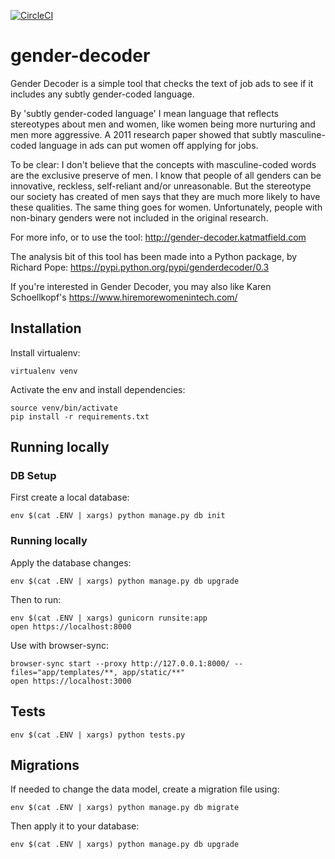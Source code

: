[![CircleCI](https://circleci.com/gh/fterrier/gender-decoder.svg?style=svg)](https://circleci.com/gh/fterrier/gender-decoder)

# gender-decoder

Gender Decoder is a simple  tool that checks the text of job ads to see if it includes any subtly gender-coded language.

By 'subtly gender-coded language' I mean language that reflects stereotypes about men and women, like women being more nurturing and men more aggressive. A 2011 research paper showed that subtly masculine-coded language in ads can put women off applying for jobs.

To be clear: I don't believe that the concepts with masculine-coded words are the exclusive preserve of men. I know that people of all genders can be innovative, reckless, self-reliant and/or unreasonable. But the stereotype our society has created of men says that they are much more likely to have these qualities. The same thing goes for women. Unfortunately, people with non-binary genders were not included in the original research.

For more info, or to use the tool:
http://gender-decoder.katmatfield.com

The analysis bit of this tool has been made into a Python package, by Richard Pope:
https://pypi.python.org/pypi/genderdecoder/0.3

If you're interested in Gender Decoder, you may also like Karen Schoellkopf's
https://www.hiremorewomenintech.com/


## Installation

Install virtualenv:
```
virtualenv venv
```

Activate the env and install dependencies:
```
source venv/bin/activate
pip install -r requirements.txt
```

## Running locally

### DB Setup

First create a local database:
```
env $(cat .ENV | xargs) python manage.py db init
```

### Running locally

Apply the database changes:
```
env $(cat .ENV | xargs) python manage.py db upgrade
```

Then to run:
```
env $(cat .ENV | xargs) gunicorn runsite:app
open https://localhost:8000
```

Use with browser-sync:
```
browser-sync start --proxy http://127.0.0.1:8000/ --files="app/templates/**, app/static/**"
open https://localhost:3000
```

## Tests

```
env $(cat .ENV | xargs) python tests.py
```

## Migrations

If needed to change the data model, create a migration file using:
```
env $(cat .ENV | xargs) python manage.py db migrate
```

Then apply it to your database:
```
env $(cat .ENV | xargs) python manage.py db upgrade
```

